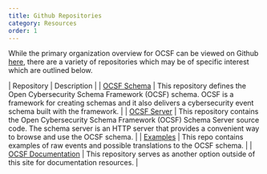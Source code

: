 ```yaml
---
title: Github Repositories
category: Resources
order: 1
---
```


While the primary organization overview for OCSF can be viewed on Github [here](/https://github.com/ocsf), there are a variety of repositories which may be of specific interest which are outlined below.

| Repository | Description |
| [OCSF Schema](/https://github.com/ocsf/ocsf-schema) | This repository defines the Open Cybersecurity Schema Framework (OCSF) schema. OCSF is a framework for creating schemas and it also delivers a cybersecurity event schema built with the framework. |
| [OCSF Server](/https://github.com/ocsf/ocsf-server) | This repository contains the Open Cybersecurity Schema Framework (OCSF) Schema Server source code. The schema server is an HTTP server that provides a convenient way to browse and use the OCSF schema. |
| [Examples](/https://github.com/ocsf/examples) | This repo contains examples of raw events and possible translations to the OCSF schema. |
| [OCSF Documentation](/https://github.com/ocsf/ocsf-docs) | This repository serves as another option outside of this site for documentation resources. |
